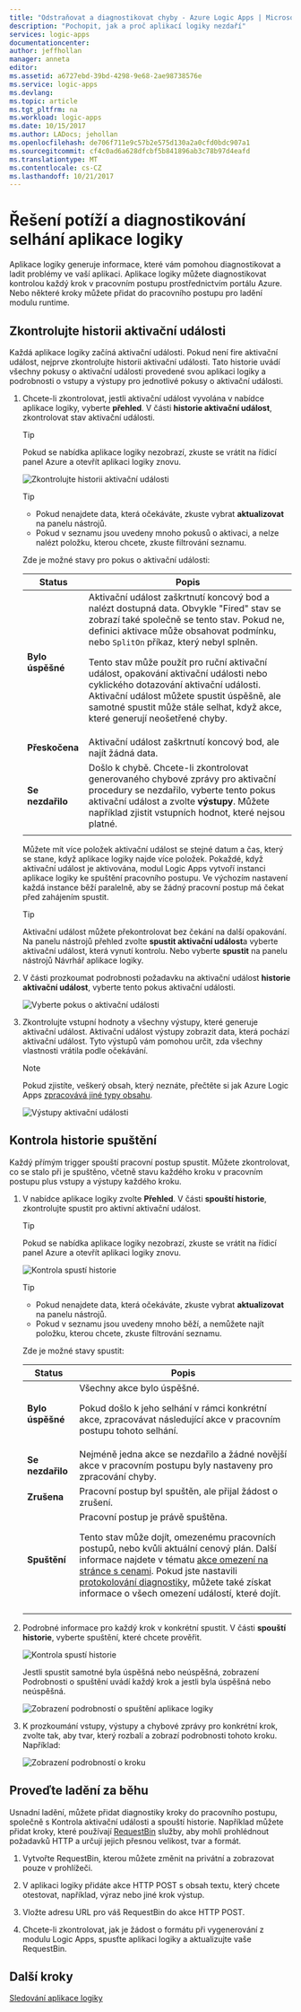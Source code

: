```yaml
---
title: "Odstraňovat a diagnostikovat chyby - Azure Logic Apps | Microsoft Docs"
description: "Pochopit, jak a proč aplikací logiky nezdaří"
services: logic-apps
documentationcenter: 
author: jeffhollan
manager: anneta
editor: 
ms.assetid: a6727ebd-39bd-4298-9e68-2ae98738576e
ms.service: logic-apps
ms.devlang: 
ms.topic: article
ms.tgt_pltfrm: na
ms.workload: logic-apps
ms.date: 10/15/2017
ms.author: LADocs; jehollan
ms.openlocfilehash: de706f711e9c57b2e575d130a2a0cfd0bdc907a1
ms.sourcegitcommit: cf4c0ad6a628dfcbf5b841896ab3c78b97d4eafd
ms.translationtype: MT
ms.contentlocale: cs-CZ
ms.lasthandoff: 10/21/2017
---
```

# <a name="troubleshoot-and-diagnose-logic-app-failures"></a>Řešení potíží a diagnostikování selhání aplikace logiky

Aplikace logiky generuje informace, které vám pomohou diagnostikovat a ladit problémy ve vaší aplikaci. Aplikace logiky můžete diagnostikovat kontrolou každý krok v pracovním postupu prostřednictvím portálu Azure. Nebo některé kroky můžete přidat do pracovního postupu pro ladění modulu runtime.

## <a name="review-trigger-history"></a>Zkontrolujte historii aktivační události

Každá aplikace logiky začíná aktivační události. Pokud není fire aktivační událost, nejprve zkontrolujte historii aktivační události. Tato historie uvádí všechny pokusy o aktivační události provedené svou aplikaci logiky a podrobnosti o vstupy a výstupy pro jednotlivé pokusy o aktivační události.

1. Chcete-li zkontrolovat, jestli aktivační událost vyvolána v nabídce aplikace logiky, vyberte **přehled**. V části **historie aktivační událost**, zkontrolovat stav aktivační události.

   > [!TIP]
   > Pokud se nabídka aplikace logiky nezobrazí, zkuste se vrátit na řídicí panel Azure a otevřít aplikaci logiky znovu.

   ![Zkontrolujte historii aktivační události](./media/logic-apps-diagnosing-failures/logic-app-trigger-history-overview.png)

   > [!TIP]
   > * Pokud nenajdete data, která očekáváte, zkuste vybrat **aktualizovat** na panelu nástrojů.
   > * Pokud v seznamu jsou uvedeny mnoho pokusů o aktivaci, a nelze nalézt položku, kterou chcete, zkuste filtrování seznamu.

   Zde je možné stavy pro pokus o aktivační události:

   | Status | Popis | 
   | ------ | ----------- | 
   | **Bylo úspěšné** | Aktivační událost zaškrtnutí koncový bod a nalézt dostupná data. Obvykle "Fired" stav se zobrazí také společně se tento stav. Pokud ne, definici aktivace může obsahovat podmínku, nebo `SplitOn` příkaz, který nebyl splněn. <p>Tento stav může použít pro ruční aktivační událost, opakování aktivační události nebo cyklického dotazování aktivační události. Aktivační událost můžete spustit úspěšně, ale samotné spustit může stále selhat, když akce, které generují neošetřené chyby. | 
   | **Přeskočena** | Aktivační událost zaškrtnutí koncový bod, ale najít žádná data. | 
   | **Se nezdařilo** | Došlo k chybě. Chcete-li zkontrolovat generovaného chybové zprávy pro aktivační procedury se nezdařilo, vyberte tento pokus aktivační událost a zvolte **výstupy**. Můžete například zjistit vstupních hodnot, které nejsou platné. | 
   ||| 

   Můžete mít více položek aktivační událost se stejné datum a čas, který se stane, když aplikace logiky najde více položek. 
   Pokaždé, když aktivační událost je aktivována, modul Logic Apps vytvoří instanci aplikace logiky ke spuštění pracovního postupu. Ve výchozím nastavení každá instance běží paralelně, aby se žádný pracovní postup má čekat před zahájením spustit.

   > [!TIP]
   > Aktivační událost můžete překontrolovat bez čekání na další opakování. Na panelu nástrojů přehled zvolte **spustit aktivační událost**a vyberte aktivační událost, která vynutí kontrolu. Nebo vyberte **spustit** na panelu nástrojů Návrhář aplikace logiky.

3. V části prozkoumat podrobnosti požadavku na aktivační událost **historie aktivační událost**, vyberte tento pokus aktivační události. 

   ![Vyberte pokus o aktivační události](./media/logic-apps-diagnosing-failures/logic-app-trigger-history.png)

4. Zkontrolujte vstupní hodnoty a všechny výstupy, které generuje aktivační událost. Aktivační událost výstupy zobrazit data, která pochází aktivační událost. Tyto výstupů vám pomohou určit, zda všechny vlastnosti vrátila podle očekávání.

   > [!NOTE]
   > Pokud zjistíte, veškerý obsah, který neznáte, přečtěte si jak Azure Logic Apps [zpracovává jiné typy obsahu](../logic-apps/logic-apps-content-type.md).

   ![Výstupy aktivační události](./media/logic-apps-diagnosing-failures/trigger-outputs.png)

## <a name="review-run-history"></a>Kontrola historie spuštění

Každý přímým trigger spouští pracovní postup spustit. Můžete zkontrolovat, co se stalo při je spuštěno, včetně stavu každého kroku v pracovním postupu plus vstupy a výstupy každého kroku.

1. V nabídce aplikace logiky zvolte **Přehled**. V části **spouští historie**, zkontrolujte spustit pro aktivní aktivační událost.

   > [!TIP]
   > Pokud se nabídka aplikace logiky nezobrazí, zkuste se vrátit na řídicí panel Azure a otevřít aplikaci logiky znovu.

   ![Kontrola spustí historie](./media/logic-apps-diagnosing-failures/logic-app-runs-history-overview.png)

   > [!TIP]
   > * Pokud nenajdete data, která očekáváte, zkuste vybrat **aktualizovat** na panelu nástrojů.
   > * Pokud v seznamu jsou uvedeny mnoho běží, a nemůžete najít položku, kterou chcete, zkuste filtrování seznamu.

   Zde je možné stavy spustit:

   | Status | Popis | 
   | ------ | ----------- | 
   | **Bylo úspěšné** | Všechny akce bylo úspěšné. <p>Pokud došlo k jeho selhání v rámci konkrétní akce, zpracovávat následující akce v pracovním postupu tohoto selhání. | 
   | **Se nezdařilo** | Nejméně jedna akce se nezdařilo a žádné novější akce v pracovním postupu byly nastaveny pro zpracování chyby. | 
   | **Zrušena** | Pracovní postup byl spuštěn, ale přijal žádost o zrušení. | 
   | **Spuštění** | Pracovní postup je právě spuštěna. <p>Tento stav může dojít, omezenému pracovních postupů, nebo kvůli aktuální cenový plán. Další informace najdete v tématu [akce omezení na stránce s cenami](https://azure.microsoft.com/pricing/details/logic-apps/). Pokud jste nastavili [protokolování diagnostiky](../logic-apps/logic-apps-monitor-your-logic-apps.md), můžete také získat informace o všech omezení událostí, které dojít. | 
   ||| 

2. Podrobné informace pro každý krok v konkrétní spustit. V části **spouští historie**, vyberte spuštění, které chcete prověřit.

   ![Kontrola spustí historie](./media/logic-apps-diagnosing-failures/logic-app-run-history.png)

   Jestli spustit samotné byla úspěšná nebo neúspěšná, zobrazení Podrobnosti o spuštění uvádí každý krok a jestli byla úspěšná nebo neúspěšná.

   ![Zobrazení podrobností o spuštění aplikace logiky](./media/logic-apps-diagnosing-failures/logic-app-run-details.png)

3. K prozkoumání vstupy, výstupy a chybové zprávy pro konkrétní krok, zvolte tak, aby tvar, který rozbalí a zobrazí podrobnosti tohoto kroku. Například:

   ![Zobrazení podrobností o kroku](./media/logic-apps-diagnosing-failures/logic-app-run-details-expanded.png)

## <a name="perform-runtime-debugging"></a>Proveďte ladění za běhu

Usnadní ladění, můžete přidat diagnostiky kroky do pracovního postupu, společně s Kontrola aktivační události a spouští historie. Například můžete přidat kroky, které používají [RequestBin](http://requestb.in) služby, aby mohli prohlédnout požadavků HTTP a určují jejich přesnou velikost, tvar a formát.

1. Vytvořte RequestBin, kterou můžete změnit na privátní a zobrazovat pouze v prohlížeči.

2. V aplikaci logiky přidáte akce HTTP POST s obsah textu, který chcete otestovat, například, výraz nebo jiné krok výstup.

3. Vložte adresu URL pro váš RequestBin do akce HTTP POST.

4. Chcete-li zkontrolovat, jak je žádost o formátu při vygenerování z modulu Logic Apps, spusťte aplikaci logiky a aktualizujte vaše RequestBin.

## <a name="next-steps"></a>Další kroky

[Sledování aplikace logiky](../logic-apps/logic-apps-monitor-your-logic-apps.md)